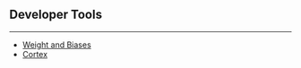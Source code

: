 ## Developer Tools

---

- [Weight and Biases](https://www.wandb.com/)
- [Cortex](https://www.cortex.dev/)
